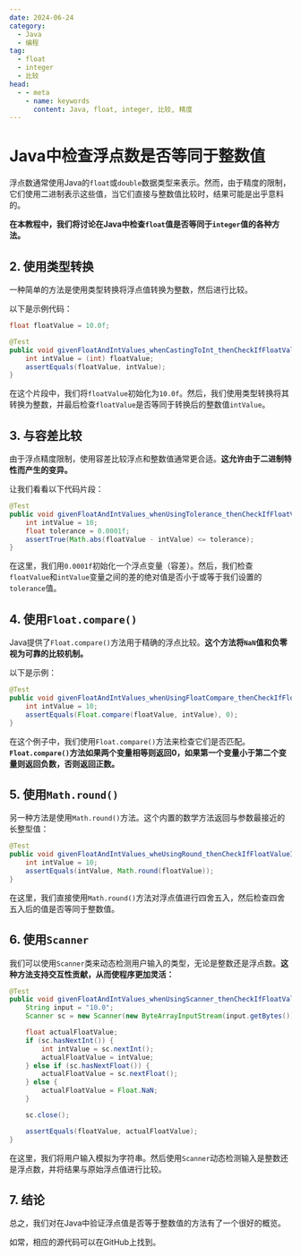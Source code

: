 ```yaml
---
date: 2024-06-24
category: 
  - Java
  - 编程
tag:
  - float
  - integer
  - 比较
head:
  - - meta
    - name: keywords
      content: Java, float, integer, 比较, 精度
---
```


# Java中检查浮点数是否等同于整数值

浮点数通常使用Java的`float`或`double`数据类型来表示。然而，由于精度的限制，它们使用二进制表示这些值，当它们直接与整数值比较时，结果可能是出乎意料的。

**在本教程中，我们将讨论在Java中检查`float`值是否等同于`integer`值的各种方法。**

## 2. 使用类型转换
一种简单的方法是使用类型转换将浮点值转换为整数，然后进行比较。

以下是示例代码：

```java
float floatValue = 10.0f;

@Test
public void givenFloatAndIntValues_whenCastingToInt_thenCheckIfFloatValueIsEquivalentToIntegerValue() {
    int intValue = (int) floatValue;
    assertEquals(floatValue, intValue);
}
```

在这个片段中，我们将`floatValue`初始化为`10.0f`。然后，我们使用类型转换将其转换为整数，并最后检查`floatValue`是否等同于转换后的整数值`intValue`。

## 3. 与容差比较
由于浮点精度限制，使用容差比较浮点和整数值通常更合适。**这允许由于二进制特性而产生的变异。**

让我们看看以下代码片段：

```java
@Test
public void givenFloatAndIntValues_whenUsingTolerance_thenCheckIfFloatValueIsEquivalentToIntegerValue() {
    int intValue = 10;
    float tolerance = 0.0001f;
    assertTrue(Math.abs(floatValue - intValue) <= tolerance);
}
```

在这里，我们用`0.0001f`初始化一个浮点变量（容差）。然后，我们检查`floatValue`和`intValue`变量之间的差的绝对值是否小于或等于我们设置的`tolerance`值。

## 4. 使用`Float.compare()`
Java提供了`Float.compare()`方法用于精确的浮点比较。**这个方法将`NaN`值和负零视为可靠的比较机制。**

以下是示例：

```java
@Test
public void givenFloatAndIntValues_whenUsingFloatCompare_thenCheckIfFloatValueIsEquivalentToIntegerValue() {
    int intValue = 10;
    assertEquals(Float.compare(floatValue, intValue), 0);
}
```

在这个例子中，我们使用`Float.compare()`方法来检查它们是否匹配。**`Float.compare()`方法如果两个变量相等则返回0，如果第一个变量小于第二个变量则返回负数，否则返回正数。**

## 5. 使用`Math.round()`
另一种方法是使用`Math.round()`方法。这个内置的数学方法返回与参数最接近的长整型值：

```java
@Test
public void givenFloatAndIntValues_wheUsingRound_thenCheckIfFloatValueIsEquivalentToIntegerValue() {
    int intValue = 10;
    assertEquals(intValue, Math.round(floatValue));
}
```

在这里，我们直接使用`Math.round()`方法对浮点值进行四舍五入，然后检查四舍五入后的值是否等同于整数值。

## 6. 使用`Scanner`
我们可以使用`Scanner`类来动态检测用户输入的类型，无论是整数还是浮点数。**这种方法支持交互性贡献，从而使程序更加灵活：**

```java
@Test
public void givenFloatAndIntValues_whenUsingScanner_thenCheckIfFloatValueIsEquivalentToIntegerValue() {
    String input = "10.0";
    Scanner sc = new Scanner(new ByteArrayInputStream(input.getBytes()));

    float actualFloatValue;
    if (sc.hasNextInt()) {
        int intValue = sc.nextInt();
        actualFloatValue = intValue;
    } else if (sc.hasNextFloat()) {
        actualFloatValue = sc.nextFloat();
    } else {
        actualFloatValue = Float.NaN;
    }

    sc.close();

    assertEquals(floatValue, actualFloatValue);
}
```

在这里，我们将用户输入模拟为字符串。然后使用`Scanner`动态检测输入是整数还是浮点数，并将结果与原始浮点值进行比较。

## 7. 结论
总之，我们对在Java中验证浮点值是否等于整数值的方法有了一个很好的概览。

如常，相应的源代码可以在GitHub上找到。